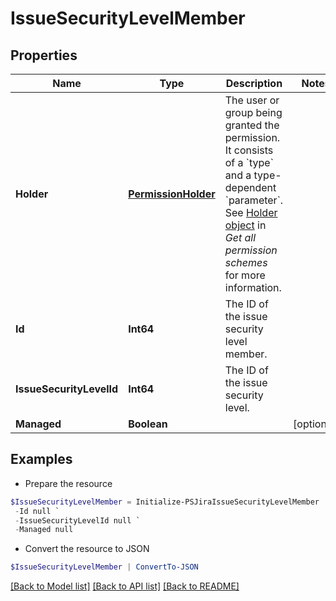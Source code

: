 # IssueSecurityLevelMember
## Properties

Name | Type | Description | Notes
------------ | ------------- | ------------- | -------------
**Holder** | [**PermissionHolder**](PermissionHolder.md) | The user or group being granted the permission. It consists of a &#x60;type&#x60; and a type-dependent &#x60;parameter&#x60;. See [Holder object](../api-group-permission-schemes/#holder-object) in *Get all permission schemes* for more information. | 
**Id** | **Int64** | The ID of the issue security level member. | 
**IssueSecurityLevelId** | **Int64** | The ID of the issue security level. | 
**Managed** | **Boolean** |  | [optional] 

## Examples

- Prepare the resource
```powershell
$IssueSecurityLevelMember = Initialize-PSJiraIssueSecurityLevelMember  -Holder null `
 -Id null `
 -IssueSecurityLevelId null `
 -Managed null
```

- Convert the resource to JSON
```powershell
$IssueSecurityLevelMember | ConvertTo-JSON
```

[[Back to Model list]](../README.md#documentation-for-models) [[Back to API list]](../README.md#documentation-for-api-endpoints) [[Back to README]](../README.md)


